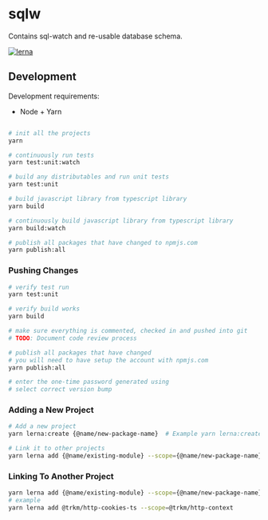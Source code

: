 # sqlw

Contains sql-watch and re-usable database schema.

[![lerna](https://img.shields.io/badge/maintained%20with-lerna-cc00ff.svg)](https://lerna.js.org/)

## Development

Development requirements:

* Node + Yarn

```bash

# init all the projects
yarn

# continuously run tests
yarn test:unit:watch

# build any distributables and run unit tests
yarn test:unit

# build javascript library from typescript library
yarn build

# continuously build javascript library from typescript library
yarn build:watch

# publish all packages that have changed to npmjs.com
yarn publish:all
```

### Pushing Changes

```bash
# verify test run
yarn test:unit

# verify build works
yarn build

# make sure everything is commented, checked in and pushed into git
# TODO: Document code review process

# publish all packages that have changed
# you will need to have setup the account with npmjs.com
yarn publish:all

# enter the one-time password generated using 
# select correct version bump
```

### Adding a New Project

```bash
# Add a new project
yarn lerna:create {@name/new-package-name}  # Example yarn lerna:create @trkm/http-context

# Link it to other projects
yarn lerna add {@name/existing-module} --scope={@name/new-package-name}
```

### Linking To Another Project

```bash
yarn lerna add {@name/existing-module} --scope={@name/new-package-name}
# example
yarn lerna add @trkm/http-cookies-ts --scope=@trkm/http-context
```
